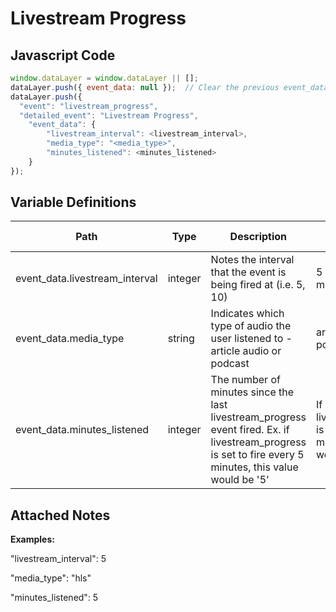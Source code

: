 # Livestream Progress

### 

## Javascript Code
```js
window.dataLayer = window.dataLayer || [];
dataLayer.push({ event_data: null });  // Clear the previous event_data object.
dataLayer.push({
  "event": "livestream_progress",
  "detailed_event": "Livestream Progress",
    "event_data": {
        "livestream_interval": <livestream_interval>,
        "media_type": "<media_type>",
        "minutes_listened": <minutes_listened>
    }
});
```

## Variable Definitions

|Path|Type|Description|Example|Pattern|Min Length|Max Length|Minimum|Maximum|Multiple Of|
| --- | --- | --- | --- | --- | --- | --- | --- | --- | --- |
|event_data.livestream_interval|integer|Notes the interval that the event is being fired at \(i.e. 5, 10\)|5 \(representing 5 minute intervals\)|||||||
|event_data.media_type|string|Indicates which type of audio the user listened to -article audio or podcast|article audio OR podcast|||||||
|event_data.minutes_listened|integer|The number of minutes since the last livestream\_progress event fired. Ex. if livestream\_progress is set to fire every 5 minutes, this value would be '5'|If livestream\_progress is set to fire every 5 minutes, this value would be '5'|||||||

## Attached Notes

<p><strong><span class="hljs-string">Examples:&nbsp;</span></strong></p>
<p><span class="hljs-string">"livestream_interval"</span>: 5</p>
<p><span class="hljs-string">"media_type"</span>: "hls"</p>
<p><span class="hljs-string">"minutes_listened"</span>: 5</p>
